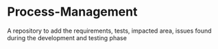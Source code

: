 # Process-Management
A repository to add the requirements, tests, impacted area, issues found during the development and testing phase
